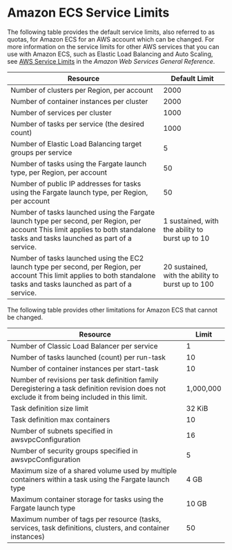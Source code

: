 # Amazon ECS Service Limits<a name="service_limits"></a>

The following table provides the default service limits, also referred to as quotas, for Amazon ECS for an AWS account which can be changed\. For more information on the service limits for other AWS services that you can use with Amazon ECS, such as Elastic Load Balancing and Auto Scaling, see [AWS Service Limits](https://docs.aws.amazon.com/general/latest/gr/aws_service_limits.html) in the *Amazon Web Services General Reference*\.


| Resource | Default Limit | 
| --- | --- | 
|  Number of clusters per Region, per account  |  2000  | 
|  Number of container instances per cluster  |  2000  | 
|  Number of services per cluster  |  1000  | 
|  Number of tasks per service \(the desired count\)  |  1000  | 
|  Number of Elastic Load Balancing target groups per service  |  5  | 
|  Number of tasks using the Fargate launch type, per Region, per account  |  50  | 
|  Number of public IP addresses for tasks using the Fargate launch type, per Region, per account  |  50  | 
|  Number of tasks launched using the Fargate launch type per second, per Region, per account  This limit applies to both standalone tasks and tasks launched as part of a service\.   |  1 sustained, with the ability to burst up to 10  | 
|  Number of tasks launched using the EC2 launch type per second, per Region, per account  This limit applies to both standalone tasks and tasks launched as part of a service\.   |  20 sustained, with the ability to burst up to 100  | 

The following table provides other limitations for Amazon ECS that cannot be changed\.


| Resource | Limit | 
| --- | --- | 
| Number of Classic Load Balancer per service | 1 | 
| Number of tasks launched \(count\) per run\-task | 10 | 
| Number of container instances per start\-task | 10 | 
| Number of revisions per task definition family Deregistering a task definition revision does not exclude it from being included in this limit\.  | 1,000,000 | 
| Task definition size limit | 32 KiB | 
| Task definition max containers | 10 | 
| Number of subnets specified in awsvpcConfiguration | 16 | 
| Number of security groups specified in awsvpcConfiguration | 5 | 
| Maximum size of a shared volume used by multiple containers within a task using the Fargate launch type | 4 GB | 
| Maximum container storage for tasks using the Fargate launch type | 10 GB | 
| Maximum number of tags per resource \(tasks, services, task definitions, clusters, and container instances\) | 50 | 